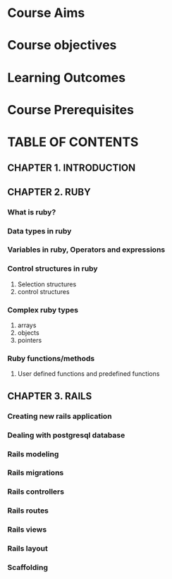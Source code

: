 # Course Aims
# Course objectives
# Learning Outcomes
# Course Prerequisites
# TABLE OF CONTENTS
   ## CHAPTER 1. INTRODUCTION

## CHAPTER 2. RUBY
### What is ruby?
### Data types in ruby
### Variables in ruby, Operators and expressions
### Control structures in ruby
1. Selection structures
2. control structures
### Complex ruby types
1. arrays 
2. objects
3. pointers
### Ruby functions/methods
1. User defined functions and predefined functions

## CHAPTER 3. RAILS
### Creating new rails application
### Dealing with postgresql database
### Rails modeling
### Rails migrations
### Rails controllers
### Rails routes
### Rails views
### Rails layout
### Scaffolding



